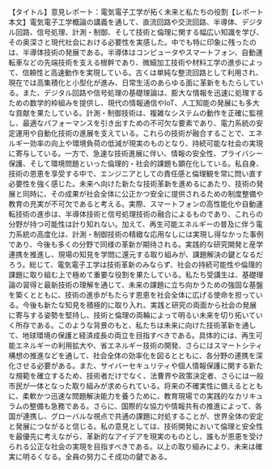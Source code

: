【タイトル】意見レポート：電気電子工学が拓く未来と私たちの役割【レポート本文】電気電子工学概論の講義を通して、直流回路や交流回路、半導体、デジタル回路、信号処理、計測・制御、そして技術と倫理に関する幅広い知識を学び、その奥深さと現代社会における必要性を実感した。中でも特に印象に残ったのは、半導体技術の発展である。半導体はコンピュータやスマートフォン、自動運転車などの先端技術を支える根幹であり、微細加工技術や材料工学の進歩によって、信頼性と高速動作を実現している。古くは単純な整流回路として利用され、現在では高集積化と小型化が進み、日常生活のあらゆる面に革新をもたらしている。また、デジタル回路や信号処理の基礎理論は、膨大な情報を迅速に処理するための数学的枠組みを提供し、現代の情報通信やIoT、人工知能の発展にも多大な貢献を果たしている。計測・制御技術は、複雑なシステムの動作を正確に監視し、最適なパフォーマンスを引き出すための不可欠な要素であり、電力系統の安定運用や自動化技術の進展を支えている。これらの技術が融合することで、エネルギー効率の向上や環境負荷の低減が現実のものとなり、持続可能な社会の実現に寄与している。一方で、急速な技術進展に伴い、情報の安全性、プライバシー保護、そして環境問題といった倫理的・社会的課題も顕在化している。私自身、技術の恩恵を享受する中で、エンジニアとしての責任感と倫理観を常に問い直す必要性を強く感じた。未来へ向けた新たな技術革新を進めるにあたり、技術の発展と同時に、その成果が社会全体に公正かつ安全に提供されるための制度整備や教育の充実が不可欠であると考える。実際、スマートフォンの高性能化や自動運転技術の進歩は、半導体技術と信号処理技術の融合によるものであり、これらの分野が持つ可能性は計り知れない。加えて、再生可能エネルギーの普及に伴う電力系統の高度化は、計測・制御技術の精緻な応用なしには実現し得なかった事例であり、今後も多くの分野で同様の革新が期待される。実践的な研究開発と産学連携を推進し、現場の知見を学問に還元する取り組みが、課題解決の鍵となるだろう。総じて、電気電子工学は技術革新のみならず、社会の持続可能性や倫理的課題に取り組む上で極めて重要な役割を果たしている。私たち受講生は、基礎理論の習得と最新技術の理解を通じて、未来の課題に立ち向かうための強固な基盤を築くとともに、技術の進歩がもたらす恩恵を社会全体に広げる使命を担っている。今後も新たな知見を積極的に取り入れ、実践と研究の両面から社会の発展に寄与する姿勢を堅持し、技術と倫理の両輪によって明るい未来を切り拓いていく所存である。このような背景のもと、私たちは未来に向けた技術革新を通して、地球環境の保護と経済成長の両立を目指すべきである。具体的には、再生可能エネルギーの利用拡大や、省エネルギー技術の開発、さらにはスマートシティ構想の推進などを通して、社会全体の効率化を図るとともに、各分野の連携を深化させる必要がある。また、サイバーセキュリティや個人情報保護に関する新たな規範を確立するため、技術者だけでなく、法曹界や政策決定者、さらには一般市民が一体となった取り組みが求められている。将来の不確実性に備えるとともに、柔軟かつ迅速な問題解決能力を養うために、教育現場での実践的なカリキュラムの整備も急務である。さらに、国際的な協力や情報共有の推進によって、各国が連携し、グローバルな視点で共通の課題に対処することが、世界全体の安定と発展につながると信じる。私の意見としては、技術開発において倫理と安全性を最優先に考えながら、革新的なアイデアを現実のものとし、誰もが恩恵を受けられる公正な社会の実現を目指すべきである。以上の取り組みにより、未来は確実に明るくなる。全員の努力こそ成功の鍵である。